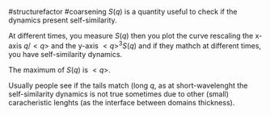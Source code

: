 #structurefactor #coarsening
$S(q)$ is a quantity useful to check if the dynamics present self-similarity.

At different times, you measure $S(q)$ then you plot the curve rescaling the x-axis $q/<q>$ and the y-axis $<q>^3S(q)$ and if they mathch at different times, you have self-similarity dynamics.

The maximum of $S(q)$ is $<q>$.

Usually people see if the tails match (long $q$, as at short-wavelenght the self-similarity dynamics is not true sometimes due to other (small) caracheristic lenghts (as the interface between domains thickness).